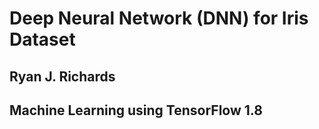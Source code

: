 # Deep Neural Network (DNN) for Iris Dataset
## Ryan J. Richards
## Machine Learning using TensorFlow 1.8
